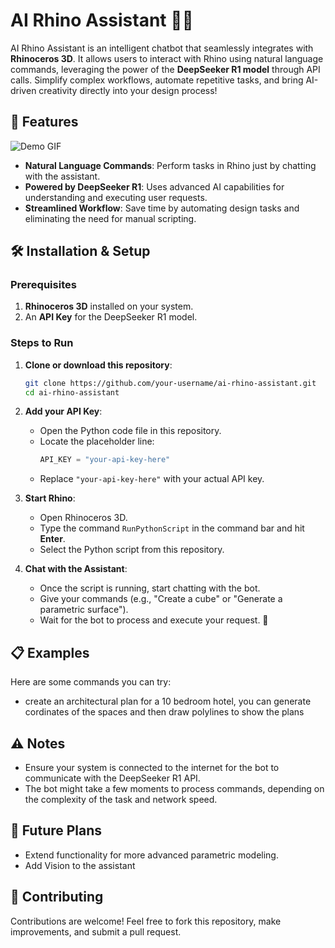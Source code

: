 # AI Rhino Assistant 🤖🦏

AI Rhino Assistant is an intelligent chatbot that seamlessly integrates with **Rhinoceros 3D**. It allows users to interact with Rhino using natural language commands, leveraging the power of the **DeepSeeker R1 model** through API calls. Simplify complex workflows, automate repetitive tasks, and bring AI-driven creativity directly into your design process!

## 🚀 Features
![Demo GIF](IMG_6190.GIF)

- **Natural Language Commands**: Perform tasks in Rhino just by chatting with the assistant.
- **Powered by DeepSeeker R1**: Uses advanced AI capabilities for understanding and executing user requests.
- **Streamlined Workflow**: Save time by automating design tasks and eliminating the need for manual scripting.

## 🛠️ Installation & Setup

### Prerequisites
1. **Rhinoceros 3D** installed on your system.
2. An **API Key** for the DeepSeeker R1 model.

### Steps to Run
1. **Clone or download this repository**:
   ```bash
   git clone https://github.com/your-username/ai-rhino-assistant.git
   cd ai-rhino-assistant
   ```
2. **Add your API Key**:
   - Open the Python code file in this repository.
   - Locate the placeholder line:  
     ```python
     API_KEY = "your-api-key-here"
     ```
   - Replace `"your-api-key-here"` with your actual API key.

3. **Start Rhino**:
   - Open Rhinoceros 3D.
   - Type the command `RunPythonScript` in the command bar and hit **Enter**.
   - Select the Python script from this repository.

4. **Chat with the Assistant**:
   - Once the script is running, start chatting with the bot.
   - Give your commands (e.g., "Create a cube" or "Generate a parametric surface").
   - Wait for the bot to process and execute your request. 🎉

## 📋 Examples
Here are some commands you can try:
- create an architectural plan for a 10 bedroom hotel, you can generate cordinates of the spaces and then draw polylines to show the plans

## ⚠️ Notes
- Ensure your system is connected to the internet for the bot to communicate with the DeepSeeker R1 API.
- The bot might take a few moments to process commands, depending on the complexity of the task and network speed.

## 🧩 Future Plans
- Extend functionality for more advanced parametric modeling.
- Add Vision to the assistant

## 💬 Contributing
Contributions are welcome! Feel free to fork this repository, make improvements, and submit a pull request.

